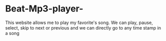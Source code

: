 # Beat-Mp3-player-
This website allows me to play my favorite's song. We can play, pause, select, skip to next or previous and we can directly go to any time stamp in a song
